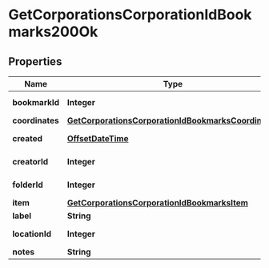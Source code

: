 
# GetCorporationsCorporationIdBookmarks200Ok

## Properties
Name | Type | Description | Notes
------------ | ------------- | ------------- | -------------
**bookmarkId** | **Integer** | bookmark_id integer | 
**coordinates** | [**GetCorporationsCorporationIdBookmarksCoordinates**](GetCorporationsCorporationIdBookmarksCoordinates.md) |  |  [optional]
**created** | [**OffsetDateTime**](OffsetDateTime.md) | created string | 
**creatorId** | **Integer** | creator_id integer | 
**folderId** | **Integer** | folder_id integer |  [optional]
**item** | [**GetCorporationsCorporationIdBookmarksItem**](GetCorporationsCorporationIdBookmarksItem.md) |  |  [optional]
**label** | **String** | label string | 
**locationId** | **Integer** | location_id integer | 
**notes** | **String** | notes string | 



